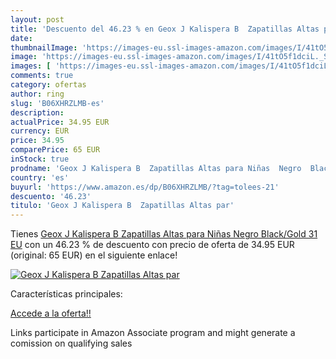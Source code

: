 ```yaml
---
layout: post
title: 'Descuento del 46.23 % en Geox J Kalispera B  Zapatillas Altas par'
date: 
thumbnailImage: 'https://images-eu.ssl-images-amazon.com/images/I/41tO5f1dciL._SL200_.jpg'
image: 'https://images-eu.ssl-images-amazon.com/images/I/41tO5f1dciL._SL200_.jpg'
images: [ 'https://images-eu.ssl-images-amazon.com/images/I/41tO5f1dciL._SL200_.jpg' ]
comments: true
category: ofertas
author: ring
slug: 'B06XHRZLMB-es'
description:
actualPrice: 34.95 EUR
currency: EUR
price: 34.95
comparePrice: 65 EUR
inStock: true
prodname: 'Geox J Kalispera B  Zapatillas Altas para Niñas  Negro  Black/Gold   31 EU'
country: 'es'
buyurl: 'https://www.amazon.es/dp/B06XHRZLMB/?tag=tolees-21'
descuento: '46.23'
titulo: 'Geox J Kalispera B  Zapatillas Altas par'
---
```


Tienes [Geox J Kalispera B  Zapatillas Altas para Niñas  Negro  Black/Gold   31 EU](https://www.amazon.es/dp/B06XHRZLMB/?tag=tolees-21) con un 46.23 % de descuento con precio de oferta de 34.95 EUR (original: 65 EUR) en el siguiente enlace!

[![Geox J Kalispera B  Zapatillas Altas par](https://images-eu.ssl-images-amazon.com/images/I/41tO5f1dciL._SL200_.jpg)](https://www.amazon.es/dp/B06XHRZLMB/?tag=tolees-21)

Características principales:


[Accede a la oferta!!](https://www.amazon.es/dp/B06XHRZLMB/?tag=tolees-21)

Links participate in Amazon Associate program and might generate a comission on qualifying sales


